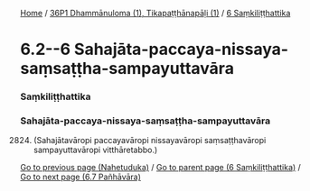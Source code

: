 
[Home](/) / [36P1 Dhammānuloma (1), Tikapaṭṭhānapāḷi (1)](../../36P1.md) / [6 Saṃkiliṭṭhattika](../6.md)

# 6.2--6 Sahajāta-paccaya-nissaya-saṃsaṭṭha-sampayuttavāra

### Saṃkiliṭṭhattika

### Sahajāta-paccaya-nissaya-saṃsaṭṭha-sampayuttavāra

2824. (Sahajātavāropi paccayavāropi nissayavāropi saṃsaṭṭhavāropi sampayuttavāropi vitthāretabbo.)

[Go to previous page (Nahetuduka)](6.1/6.1.4/Nahetuduka.md) / [Go to parent page (6 Saṃkiliṭṭhattika)](../6.md) / [Go to next page (6.7 Pañhāvāra)](6.7.md)


